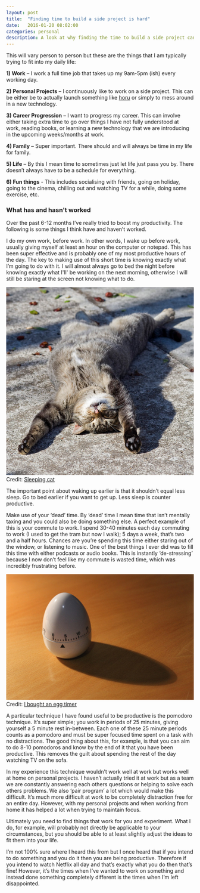```yaml
---
layout: post
title:  "Finding time to build a side project is hard"
date:   2016-01-20 08:02:00
categories: personal
description: A look at why finding the time to build a side project can be so difficult and what you can do about it.
---
```


<p class="lead">This will vary person to person but these are the things that I am typically trying to fit into my daily life:</p>

**1) Work** – I work a full time job that takes up my 9am-5pm (ish) every working day.

**2) Personal Projects** – I continuously like to work on a side project. This can be either be to actually launch something like [horu](http://horu.io) or simply to mess around in a new technology.

**3) Career Progression** – I want to progress my career. This can involve either taking extra time to go over things I have not fully understood at work, reading books, or learning a new technology that we are introducing in the upcoming weeks/months at work.

**4) Family** – Super important. There should and will always be time in my life for family.

**5) Life** – By this I mean time to sometimes just let life just pass you by. There doesn’t always have to be a schedule for everything.

**6) Fun things** - This includes socialising with friends, going on holiday, going to the cinema, chilling out and watching TV for a while, doing some exercise, etc.

### What has and hasn't worked

Over the past 6-12 months I’ve really tried to boost my productivity. The following is some things I think have and haven’t worked.

I do my own work, before work. In other words, I wake up before work, usually giving myself at least an hour on the computer or notepad. This has been super effective and is probably one of my most productive hours of the day. The key to making use of this short time is knowing exactly what I’m going to do with it. I will almost always go to bed the night before knowing exactly what I'll' be working on the next morning, otherwise I will still be staring at the screen not knowing what to do.

![Sleeping cat](/images/posts/side-project/sleeping.jpg "sleeping cat")
<span class="credit"> Credit: <a href="http://www.flickr.com/photos/51607907@N03/6662357209">Sleeping cat</a></span>

The important point about waking up earlier is that it shouldn’t equal less sleep. Go to bed earlier if you want to get up. Less sleep is counter productive.

Make use of your ‘dead’ time. By ‘dead’ time I mean time that isn’t mentally taxing and you could also be doing something else. A perfect example of this is your commute to work. I spend 30-40 minutes each day commuting to work (I used to get the tram but now I walk); 5 days a week, that’s two and a half hours. Chances are you’re spending this time either staring out of the window, or listening to music. One of the best things I ever did was to fill this time with either podcasts or audio books. This is instantly ‘de-stressing’ because I now don’t feel like my commute is wasted time, which was incredibly frustrating before.

![pomodoro technique](/images/posts/side-project/pomodoro.jpg "Pomodoro technique")
<span class="credit"> Credit: <a href="http://www.flickr.com/photos/51607907@N03/6662357209">I bought an egg timer</a></span>

A particular technique I have found useful to be productive is the pomodoro technique. It’s super simple; you work in periods of 25 minutes, giving yourself a 5 minute rest in-between. Each one of these 25 minute periods counts as a pomodoro and must be super focused time spent on a task with no distractions. The good thing about this, for example, is that you can aim to do 8-10 pomodoros and know by the end of it that you have been productive. This removes the guilt about spending the rest of the day watching TV on the sofa.

In my experience this technique wouldn’t work well at work but works well at home on personal projects. I haven’t actually tried it at work but as a team we are constantly answering each others questions or helping to solve each others problems. We also ‘pair program’ a lot which would make this difficult. It’s much more difficult at work to be completely distraction free for an entire day. However, with my personal projects and when working from home it has helped a lot when trying to maintain focus.

Ultimately you need to find things that work for you and experiment. What I do, for example, will probably not directly be applicable to your circumstances, but you should be able to at least slightly adjust the ideas to fit them into your life.

I’m not 100% sure where I heard this from but I once heard that if you intend to do something and you do it then you are being productive. Therefore if you intend to watch Netflix all day and that’s exactly what you do then that’s fine! However, it’s the times when I’ve wanted to work on something and instead done something completely different is the times when I’m left disappointed.
